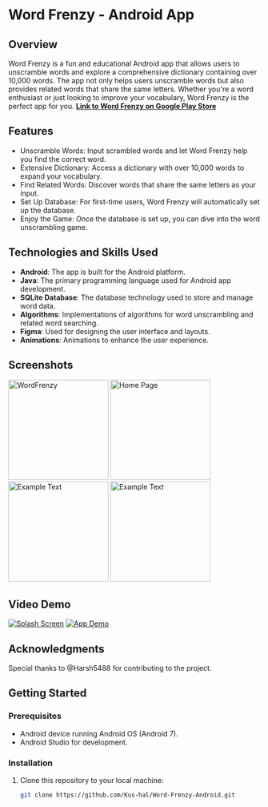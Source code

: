 # Word Frenzy - Android App

## Overview

Word Frenzy is a fun and educational Android app that allows users to unscramble words and explore a comprehensive dictionary containing over 10,000 words. The app not only helps users unscramble words but also provides related words that share the same letters. Whether you're a word enthusiast or just looking to improve your vocabulary, Word Frenzy is the perfect app for you.
**[Link to Word Frenzy on Google Play Store](https://play.google.com/store/apps/details?id=com.BinaryCoders.wordfrenzy)** 


## Features

- Unscramble Words: Input scrambled words and let Word Frenzy help you find the correct word.
- Extensive Dictionary: Access a dictionary with over 10,000 words to expand your vocabulary.
- Find Related Words: Discover words that share the same letters as your input.
- Set Up Database: For first-time users, Word Frenzy will automatically set up the database.
- Enjoy the Game: Once the database is set up, you can dive into the word unscrambling game.

## Technologies and Skills Used

- **Android**: The app is built for the Android platform.
- **Java**: The primary programming language used for Android app development.
- **SQLite Database**: The database technology used to store and manage word data.
- **Algorithms**: Implementations of algorithms for word unscrambling and related word searching.
- **Figma**: Used for designing the user interface and layouts.
- **Animations**: Animations to enhance the user experience.

  
## Screenshots
<img src="https://github.com/Kus-hal/Word-Frenzy-Android/assets/88149584/0e144fb6-f0d3-4c57-b5d4-7116598b1eef" alt="WordFrenzy" width="200">
<img src="https://github.com/Kus-hal/Word-Frenzy-Android/assets/88149584/8dac0c7d-46dd-43b4-b697-e8f886457c1b" alt="Home Page" width="200">
<img src="https://github.com/Kus-hal/Word-Frenzy-Android/assets/88149584/54a597f2-2d87-476d-9dac-9b68be4e91a3" alt="Example Text" width="200">
<img src="https://github.com/Kus-hal/Word-Frenzy-Android/assets/88149584/8538bf4d-fe54-4533-8b5e-e2152d5fb035" alt="Example Text" width="200">







## Video Demo

[![Splash Screen](https://img.youtube.com/vi/Kgp9He_UEp0/0.jpg)](https://www.youtube.com/watch?v=Kgp9He_UEp0)
[![App Demo](https://img.youtube.com/vi/4ADf_YTaKQk/0.jpg)](https://www.youtube.com/watch?v=4ADf_YTaKQk)  




  
## Acknowledgments

Special thanks to @Harsh5488 for contributing to the project.

## Getting Started

### Prerequisites

- Android device running Android OS (Android 7).
- Android Studio for development.

### Installation

1. Clone this repository to your local machine:

   ```bash
   git clone https://github.com/Kus-hal/Word-Frenzy-Android.git



